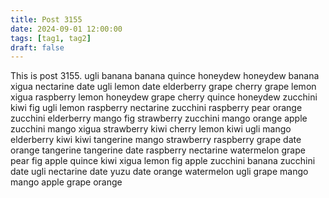 ```yaml
---
title: Post 3155
date: 2024-09-01 12:00:00
tags: [tag1, tag2]
draft: false
---
```

This is post 3155.
ugli
banana
banana
quince
honeydew
honeydew
banana
xigua
nectarine
date
ugli
lemon
date
elderberry
grape
cherry
grape
lemon
xigua
raspberry
lemon
honeydew
grape
cherry
quince
honeydew
zucchini
kiwi
fig
ugli
lemon
raspberry
nectarine
zucchini
raspberry
pear
orange
zucchini
elderberry
mango
fig
strawberry
zucchini
mango
orange
apple
zucchini
mango
xigua
strawberry
kiwi
cherry
lemon
kiwi
ugli
mango
elderberry
kiwi
kiwi
tangerine
mango
strawberry
raspberry
grape
date
orange
tangerine
tangerine
date
raspberry
nectarine
watermelon
grape
pear
fig
apple
quince
kiwi
xigua
lemon
fig
apple
zucchini
banana
zucchini
date
ugli
nectarine
date
yuzu
date
orange
watermelon
ugli
grape
mango
mango
apple
grape
orange
